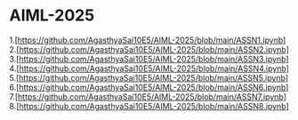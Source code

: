 # AIML-2025
1.[https://github.com/AgasthyaSai10E5/AIML-2025/blob/main/ASSN1.ipynb]
2.[https://github.com/AgasthyaSai10E5/AIML-2025/blob/main/ASSN2.ipynb]
3.[https://github.com/AgasthyaSai10E5/AIML-2025/blob/main/ASSN3.ipynb]
4.[https://github.com/AgasthyaSai10E5/AIML-2025/blob/main/ASSN4.ipynb]
5.[https://github.com/AgasthyaSai10E5/AIML-2025/blob/main/ASSN5.ipynb]
6.[https://github.com/AgasthyaSai10E5/AIML-2025/blob/main/ASSN6.ipynb]
7.[https://github.com/AgasthyaSai10E5/AIML-2025/blob/main/ASSN7.ipynb]
8.[https://github.com/AgasthyaSai10E5/AIML-2025/blob/main/ASSN8.ipynb]
